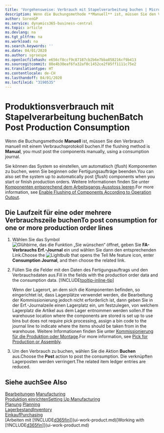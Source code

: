 ```yaml
---
title: 'Vorgehensweise: Verbrauch mit Stapelverarbeitung buchen | Microsoft Docs'
description: Wenn die Buchungsmethode **Manuell** ist, müssen Sie den Verbrauch manuell mit einem Verbrauchsprotokoll buchen.
author: SorenGP
ms.service: dynamics365-business-central
ms.topic: article
ms.devlang: na
ms.tgt_pltfrm: na
ms.workload: na
ms.search.keywords: ''
ms.date: 04/01/2020
ms.author: sgroespe
ms.openlocfilehash: e656cf8ccf9c87187cb2b6e7bba858216cf9b413
ms.sourcegitcommit: 88e4b30eaf6fa32af0c1452ce2f85ff1111c75e2
ms.translationtype: HT
ms.contentlocale: de-CH
ms.lasthandoff: 04/01/2020
ms.locfileid: "3190535"
---
```

# <a name="batch-post-production-consumption"></a><span data-ttu-id="128d6-103">Produktionsverbrauch mit Stapelverarbeitung buchen</span><span class="sxs-lookup"><span data-stu-id="128d6-103">Batch Post Production Consumption</span></span>
<span data-ttu-id="128d6-104">Wenn die Buchungsmethode **Manuell** ist, müssen Sie den Verbrauch manuell mit einem Verbrauchsprotokoll buchen.</span><span class="sxs-lookup"><span data-stu-id="128d6-104">If the flushing method is **Manual**, you must post the components manually, using a consumption journal.</span></span>

<span data-ttu-id="128d6-105">Sie können das System so einstellen, um automatisch (*flush*) Komponenten zu buchen, wenn Sie beginnen oder Fertigungsaufträge beenden.</span><span class="sxs-lookup"><span data-stu-id="128d6-105">You can also set the system up to automatically post (*flush*) components when you start or finish production orders.</span></span> <span data-ttu-id="128d6-106">Weitere Informationen finden Sie unter [Komponenten entsprechend dem Arbeitsgangs-Ausstoss leeren](production-how-to-flush-components-according-to-operation-output.md).</span><span class="sxs-lookup"><span data-stu-id="128d6-106">For more information, see [Enable Flushing of Components According to Operation Output](production-how-to-flush-components-according-to-operation-output.md).</span></span>

## <a name="to-post-consumption-for-one-or-more-production-order-lines"></a><span data-ttu-id="128d6-107">Die Laufzeit für eine oder mehrere Verbrauchszeile buchen</span><span class="sxs-lookup"><span data-stu-id="128d6-107">To post consumption for one or more production order lines</span></span>  
1.  <span data-ttu-id="128d6-108">Wählen Sie das Symbol ![Glühbirne, das die Funktion „Sie wünschen“ öffnet](media/ui-search/search_small.png "Tell Me-Funktion"), geben Sie **FA-Verbrauchs Erf.-Journal** ein und wählen Sie dann den entsprechenden Link.</span><span class="sxs-lookup"><span data-stu-id="128d6-108">Choose the ![Lightbulb that opens the Tell Me feature](media/ui-search/search_small.png "Tell me what you want to do") icon, enter **Consumption Journal**, and then choose the related link.</span></span>  
2.  <span data-ttu-id="128d6-109">Füllen Sie die Felder mit den Daten des Fertigungsauftrags und den Verbrauchsdaten aus.</span><span class="sxs-lookup"><span data-stu-id="128d6-109">Fill in the fields with the production order data and the consumption data.</span></span> [!INCLUDE[tooltip-inline-tip](includes/tooltip-inline-tip_md.md)]  

    <span data-ttu-id="128d6-110">Wenn der Lagerort, an dem sich die Komponenten befinden, so eingerichtet ist, dass Lagerplätze verwendet werden, die Bearbeitung der Kommissionierung jedoch nicht erforderlich ist, dann geben Sie in der Erf.-Journalzeile einen Lagerplatz ein, um festzulegen, von welchem Lagerplatz die Artikel aus dem Lager entnommen werden sollen.</span><span class="sxs-lookup"><span data-stu-id="128d6-110">If the warehouse location where the components are stored is set up to use bins but does not require pick processing, assign a bin code to the journal line to indicate where the items should be taken from in the warehouse.</span></span> <span data-ttu-id="128d6-111">Weitere Informationen finden Sie unter [Kommissionierung für die Produktion oder Montage](warehouse-how-to-pick-for-production.md).</span><span class="sxs-lookup"><span data-stu-id="128d6-111">For more information, see [Pick for Production or Assembly](warehouse-how-to-pick-for-production.md).</span></span>  
3.  <span data-ttu-id="128d6-112">Um den Verbrauch zu buchen, wählen Sie die Aktion **Buchen** aus.</span><span class="sxs-lookup"><span data-stu-id="128d6-112">Choose the **Post** action to post the consumption.</span></span> <span data-ttu-id="128d6-113">Die verknüpften Lagerposten werden verringert.</span><span class="sxs-lookup"><span data-stu-id="128d6-113">The related item ledger entries are reduced.</span></span>

## <a name="see-also"></a><span data-ttu-id="128d6-114">Siehe auch</span><span class="sxs-lookup"><span data-stu-id="128d6-114">See Also</span></span>  
<span data-ttu-id="128d6-115">[Bearbeitungen](production-manage-manufacturing.md)  </span><span class="sxs-lookup"><span data-stu-id="128d6-115">[Manufacturing](production-manage-manufacturing.md)  </span></span>  
[<span data-ttu-id="128d6-116">Produktion einrichten</span><span class="sxs-lookup"><span data-stu-id="128d6-116">Setting Up Manufacturing</span></span>](production-configure-production-processes.md)  
<span data-ttu-id="128d6-117">[Planung](production-planning.md)    </span><span class="sxs-lookup"><span data-stu-id="128d6-117">[Planning](production-planning.md)    </span></span>  
[<span data-ttu-id="128d6-118">Lagerbestand</span><span class="sxs-lookup"><span data-stu-id="128d6-118">Inventory</span></span>](inventory-manage-inventory.md)  
[<span data-ttu-id="128d6-119">Einkauf</span><span class="sxs-lookup"><span data-stu-id="128d6-119">Purchasing</span></span>](purchasing-manage-purchasing.md)  
<span data-ttu-id="128d6-120">[Arbeiten mit [!INCLUDE[d365fin](includes/d365fin_md.md)]](ui-work-product.md)</span><span class="sxs-lookup"><span data-stu-id="128d6-120">[Working with [!INCLUDE[d365fin](includes/d365fin_md.md)]](ui-work-product.md)</span></span>

